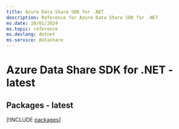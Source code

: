 ```yaml
---
title: Azure Data Share SDK for .NET
description: Reference for Azure Data Share SDK for .NET
ms.date: 10/01/2024
ms.topic: reference
ms.devlang: dotnet
ms.service: datashare
---
```

# Azure Data Share SDK for .NET - latest
## Packages - latest
[!INCLUDE [packages](data-share-index.md)]